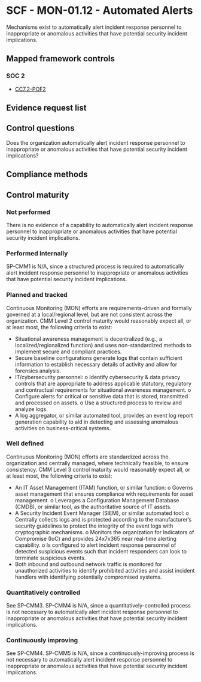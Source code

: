 # SCF - MON-01.12 - Automated Alerts
Mechanisms exist to automatically alert incident response personnel to inappropriate or anomalous activities that have potential security incident implications.
## Mapped framework controls
### SOC 2
- [CC7.2-POF2](../soc2/cc72-pof2.md)

## Evidence request list


## Control questions
Does the organization automatically alert incident response personnel to inappropriate or anomalous activities that have potential security incident implications?

## Compliance methods


## Control maturity
### Not performed
There is no evidence of a capability to automatically alert incident response personnel to inappropriate or anomalous activities that have potential security incident implications.

### Performed internally
SP-CMM1 is N/A, since a structured process is required to automatically alert incident response personnel to inappropriate or anomalous activities that have potential security incident implications.

### Planned and tracked
Continuous Monitoring (MON) efforts are requirements-driven and formally governed at a local/regional level, but are not consistent across the organization. CMM Level 2 control maturity would reasonably expect all, or at least most, the following criteria to exist:
- Situational awareness management is decentralized (e.g., a localized/regionalized function) and uses non-standardized methods to implement secure and compliant practices.
- Secure baseline configurations generate logs that contain sufficient information to establish necessary details of activity and allow for forensics analysis.
- IT/cybersecurity personnel:
o	Identify cybersecurity & data privacy controls that are appropriate to address applicable statutory, regulatory and contractual requirements for situational awareness management.
o	Configure alerts for critical or sensitive data that is stored, transmitted and processed on assets.
o	Use a structured process to review and analyze logs.
- A log aggregator, or similar automated tool, provides an event log report generation capability to aid in detecting and assessing anomalous activities on business-critical systems.

### Well defined
Continuous Monitoring (MON) efforts are standardized across the organization and centrally managed, where technically feasible, to ensure consistency. CMM Level 3 control maturity would reasonably expect all, or at least most, the following criteria to exist:
- An IT Asset Management (ITAM) function, or similar function:
o	Governs asset management that ensures compliance with requirements for asset management.
o	Leverages a Configuration Management Database (CMDB), or similar tool, as the authoritative source of IT assets.
- A Security Incident Event Manager (SIEM), or similar automated tool:
o	Centrally collects logs and is protected according to the manufacturer’s security guidelines to protect the integrity of the event logs with cryptographic mechanisms.
o	Monitors the organization for Indicators of Compromise (IoC) and provides 24x7x365 near real-time alerting capability.
o	Is configured to alert incident response personnel of detected suspicious events such that incident responders can look to terminate suspicious events.
- Both inbound and outbound network traffic is monitored for unauthorized activities to identify prohibited activities and assist incident handlers with identifying potentially compromised systems.

### Quantitatively controlled
See SP-CMM3. SP-CMM4 is N/A, since a quantitatively-controlled process is not necessary to automatically alert incident response personnel to inappropriate or anomalous activities that have potential security incident implications.

### Continuously improving
See SP-CMM4. SP-CMM5 is N/A, since a continuously-improving process is not necessary to automatically alert incident response personnel to inappropriate or anomalous activities that have potential security incident implications.

